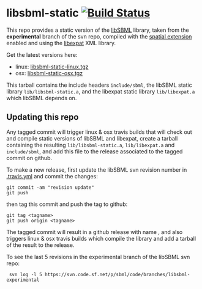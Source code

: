 # libsbml-static [![Build Status](https://travis-ci.org/lkeegan/libsbml-static.svg?branch=master)](https://travis-ci.org/lkeegan/libsbml-static)
This repo provides a static version of the [libSBML](http://sbml.org/SBML_Projects/libSBML) library, taken from the **experimental** branch of the svn repo, compiled with the [spatial extension](https://sourceforge.net/p/sbml/code/HEAD/tree/trunk/specifications/sbml-level-3/version-1/spatial/specification/spatial-v1-sbml-l3v1-rel0.93.pdf?format=raw) enabled and using the [libexpat](https://libexpat.github.io/) XML library.

Get the latest versions here:

  - linux: [libsbml-static-linux.tgz](https://github.com/lkeegan/libsbml-static/releases/latest/download/libsbml-static-linux.tgz)
  - osx: [libsbml-static-osx.tgz](https://github.com/lkeegan/libsbml-static/releases/latest/download/libsbml-static-osx.tgz)

This tarball contains the include headers `include/sbml`, the libSBML static library `lib/libsbml-static.a`, and the libexpat static library `lib/libexpat.a` which libSBML depends on.

## Updating this repo
Any tagged commit will trigger linux & osx travis builds that will check out and compile static versions of libSBML and libexpat, create a tarball containing the resulting `lib/libsbml-static.a`, `lib/libexpat.a` and `include/sbml`, and add this file to the release associated to the tagged commit on github.

To make a new release, first update the libSBML svn revision number in [.travis.yml](https://github.com/lkeegan/libsbml-static/blob/master/.travis.yml#L3) and commit the changes:
```
git commit -am "revision update"
git push
```
then tag this commit and push the tag to github:
```
git tag <tagname>
git push origin <tagname>
```
The tagged commit will result in a github release with name <tagname>, and also triggers linux & osx travis builds which compile the library and add a tarball of the result to the release.

To see the last 5 revisions in the experimental branch of the libSBML svn repo:
```
 svn log -l 5 https://svn.code.sf.net/p/sbml/code/branches/libsbml-experimental
```
